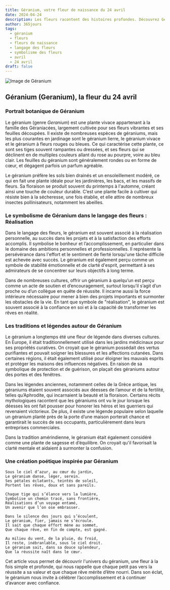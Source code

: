 ```yaml
---
title: Géranium, votre fleur de naissance du 24 avril
date: 2024-04-24
description: Les fleurs racontent des histoires profondes. Découvrez Géranium, votre fleur de naissance du 24 avril, ses symboles et récits fascinants. Plongez dans sa signification et son langage unique dans l'art floral.
author: 365jours
tags:
  - géranium
  - fleurs
  - fleurs de naissance
  - langage des fleurs
  - symbolisme des fleurs
  - avril
  - 24 avril
draft: false
---
```



![Image de Géranium](https://cdn.pixabay.com/photo/2018/05/23/16/47/flowers-3424517_960_720.jpg#center)


## Géranium (Geranium), la fleur du 24 avril

### Portrait botanique de Géranium

Le géranium (genre _Geranium_) est une plante vivace appartenant à la famille des Géraniacées, largement cultivée pour ses fleurs vibrantes et ses feuilles découpées. Il existe de nombreuses espèces de géraniums, mais les plus courantes en jardinage sont le géranium lierre, le géranium vivace et le géranium à fleurs rouges ou bleues. Ce qui caractérise cette plante, ce sont ses tiges souvent rampantes ou dressées, et ses fleurs qui se déclinent en de multiples couleurs allant du rose au pourpre, voire au bleu clair. Les feuilles du géranium sont généralement rondes ou en forme de cœur, et dégagent parfois un parfum agréable.

Le géranium préfère les sols bien drainés et un ensoleillement modéré, ce qui en fait une plante idéale pour les jardinières, les bacs, et les massifs de fleurs. Sa floraison se produit souvent du printemps à l'automne, créant ainsi une touche de couleur durable. C’est une plante facile à cultiver qui résiste bien à la sécheresse, une fois établie, et elle attire de nombreux insectes pollinisateurs, notamment les abeilles.

### Le symbolisme de Géranium dans le langage des fleurs : Réalisation

Dans le langage des fleurs, le géranium est souvent associé à la réalisation personnelle, au succès dans les projets et à la satisfaction des efforts accomplis. Il symbolise le bonheur et l’accomplissement, en particulier dans le domaine des ambitions personnelles et professionnelles. Il représente la persévérance dans l'effort et le sentiment de fierté lorsqu'une tâche difficile est achevée avec succès. Le géranium est également perçu comme un symbole de stabilité émotionnelle et de clarté d'esprit, permettant à ses admirateurs de se concentrer sur leurs objectifs à long terme.

Dans de nombreuses cultures, offrir un géranium à quelqu’un est perçu comme un acte de soutien et d’encouragement, surtout lorsqu’il s’agit d’un proche ou d’un collègue en quête de réussite. Il incarne aussi la force intérieure nécessaire pour mener à bien des projets importants et surmonter les obstacles de la vie. En tant que symbole de "réalisation", le géranium est souvent associé à la confiance en soi et à la capacité de transformer les rêves en réalité.

### Les traditions et légendes autour de Géranium

Le géranium a longtemps été une fleur de légende dans diverses cultures. En Europe, il était traditionnellement utilisé dans les jardins médicinaux pour ses propriétés curatives. On croyait que le géranium possédait des vertus purifiantes et pouvait soigner les blessures et les affections cutanées. Dans certaines régions, il était également utilisé pour éloigner les mauvais esprits et protéger les maisons des influences négatives. En raison de sa symbolique de protection et de guérison, on plaçait des géraniums autour des portes et des fenêtres.

Dans les légendes anciennes, notamment celles de la Grèce antique, les géraniums étaient souvent associés aux déesses de l’amour et de la fertilité, telles qu’Aphrodite, qui incarnaient la beauté et la floraison. Certains récits mythologiques racontent que les géraniums ont vu le jour lorsque les déesses les ont fait pousser pour honorer les héros et les guerriers qui revenaient victorieux. De plus, il existe une légende populaire selon laquelle un géranium planté près de la porte d’une maison porterait chance et garantirait le succès de ses occupants, particulièrement dans leurs entreprises commerciales.

Dans la tradition amérindienne, le géranium était également considéré comme une plante de sagesse et d’équilibre. On croyait qu'il favorisait la clarté mentale et aidaient à surmonter la confusion.

### Une création poétique inspirée par Géranium

```
Sous le ciel d’azur, au cœur du jardin,  
Le géranium danse, léger, serein.  
Ses pétales éclatants, teintés de soleil,  
Portent les rêves, doux et sans pareils.

Chaque tige qui s’élance vers la lumière,  
Symbolise un chemin tracé, sans frontière,  
Réalisations d’un voyage entamé,  
Un avenir que l’on ose embrasser.

Dans le silence des jours qui s’écoulent,  
Le géranium, fier, jamais ne s’écroule.  
Il sait que chaque effort mène au sommet,  
Que chaque rêve, en fin de compte, est gagné.

Au milieu du vent, de la pluie, du froid,  
Il reste, inébranlable, sous le ciel droit.  
Le géranium sait, dans sa douce splendeur,  
Que la réussite naît dans le cœur.
```

Cet article vous permet de découvrir l'univers du géranium, une fleur à la fois simple et profonde, qui nous rappelle que chaque petit pas vers la réussite a sa valeur et que chaque rêve mérite d’être nourri. Dans son éclat, le géranium nous invite à célébrer l’accomplissement et à continuer d’avancer avec confiance.


